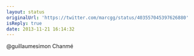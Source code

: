 ```yaml
---
layout: status
originalUrl: 'https://twitter.com/marcgg/status/403557045397626880'
isReply: true
date: 2013-11-21 16:14:32
---
```


@guillaumesimon Chanmé
